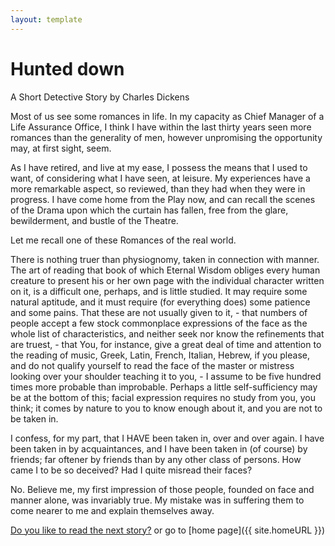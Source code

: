 ```yaml
---
layout: template
---
```


<h1>Hunted down</h1>
<p>A Short Detective Story by Charles Dickens</p>

<p>Most of us see some romances in life. In my capacity as Chief Manager of a Life Assurance Office, I think I have within the last thirty years seen more romances than the generality of men, however unpromising the opportunity may, at first sight, seem.</p>

<p>As I have retired, and live at my ease, I possess the means that I used to want, of considering what I have seen, at leisure. My experiences have a more remarkable aspect, so reviewed, than they had when they were in progress. I have come home from the Play now, and can recall the scenes of the Drama upon which the curtain has fallen, free from the glare, bewilderment, and bustle of the Theatre.</p>

<p>Let me recall one of these Romances of the real world.</p>

<p>There is nothing truer than physiognomy, taken in connection with manner. The art of reading that book of which Eternal Wisdom obliges every human creature to present his or her own page with the individual character written on it, is a difficult one, perhaps, and is little studied. It may require some natural aptitude, and it must require (for everything does) some patience and some pains. That these are not usually given to it, - that numbers of people accept a few stock commonplace expressions of the face as the whole list of characteristics, and neither seek nor know the refinements that are truest, - that You, for instance, give a great deal of time and attention to the reading of music, Greek, Latin, French, Italian, Hebrew, if you please, and do not qualify yourself to read the face of the master or mistress looking over your shoulder teaching it to you, - I assume to be five hundred times more probable than improbable. Perhaps a little self-sufficiency may be at the bottom of this; facial expression requires no study from you, you think; it comes by nature to you to know enough about it, and you are not to be taken in.</p>

<p>I confess, for my part, that I HAVE been taken in, over and over again. I have been taken in by acquaintances, and I have been taken in (of course) by friends; far oftener by friends than by any other class of persons. How came I to be so deceived? Had I quite misread their faces?</p>

<p>No. Believe me, my first impression of those people, founded on face and manner alone, was invariably true. My mistake was in suffering them to come nearer to me and explain themselves away.</p>


[Do you like to read the next story?](story2) or go to [home page]({{ site.homeURL }})
